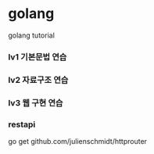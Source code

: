 # golang
golang tutorial

### lv1 기본문법 연습

### lv2 자료구조 연습

### lv3 웹 구현 연습

### restapi
go get github.com/julienschmidt/httprouter